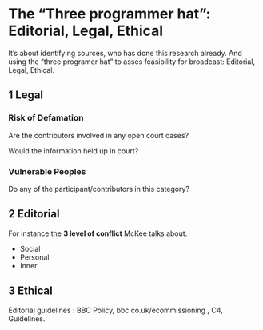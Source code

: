#  The “Three programmer hat”: Editorial, Legal, Ethical

It’s about identifying sources, who has done this research already. And using the “three programer hat” to asses feasibility for broadcast: Editorial, Legal, Ethical.

## 1 Legal

### Risk of Defamation
Are the contributors involved in any open court cases?

Would the information held up in court?


### Vulnerable Peoples
Do any of the participant/contributors in this category?

## 2 Editorial

For instance the **3 level of conflict** McKee talks about.

- Social
- Personal
- Inner

<!-- TODO: add image from McCKee 3 level of conflict -->


## 3 Ethical

Editorial guidelines : BBC Policy, bbc.co.uk/ecommissioning , C4, Guidelines.


